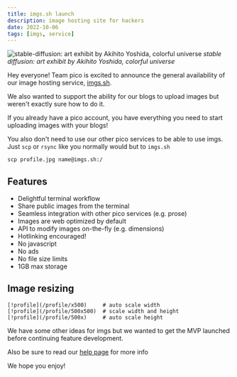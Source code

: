 ```yaml
---
title: imgs.sh launch
description: image hosting site for hackers
date: 2022-10-06
tags: [imgs, service]
---
```


![stable-diffusion: art exhibit by Akihito Yoshida, colorful universe](/imgs-launch)
_stable diffusion: art exhibit by Akihito Yoshida, colorful universe_

Hey everyone!  Team pico is excited to announce the general availability of our
image hosting service, [imgs.sh](https://imgs.sh).

We also wanted to support the ability for our blogs to upload images but
weren't exactly sure how to do it.

If you already have a pico account, you have everything you need to start
uploading images with your blogs!

You also don't need to use our other pico services to be able to use imgs.
Just `scp` or `rsync` like you normally would but to `imgs.sh`

```
scp profile.jpg name@imgs.sh:/
```

## Features

-  Delightful terminal workflow
-  Share public images from the terminal
-  Seamless integration with other pico services (e.g. prose)
-  Images are web optimized by default
-  API to modify images on-the-fly (e.g. dimensions)
-  Hotlinking encouraged!
-  No javascript
-  No ads
-  No file size limits
-  1GB max storage

## Image resizing

```
[!profile](/profile/x500)     # auto scale width
[!profile](/profile/500x500)  # scale width and height
[!profile](/profile/500x)     # auto scale height
```

We have some other ideas for imgs but we wanted to get the MVP launched before
continuing feature development.

Also be sure to read our [help page](https://imgs.sh/help#integrations) for more info

We hope you enjoy!
